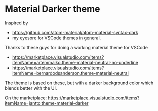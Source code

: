 # Material Darker theme
Inspired by
- https://github.com/atom-material/atom-material-syntax-dark
- my eyesore for VSCode themes in general.

Thanks to these guys for doing a working material theme for VSCode
- https://marketplace.visualstudio.com/items?itemName=artemmalko.theme-material-neutral-no-underline
- https://marketplace.visualstudio.com/items?itemName=bernardodsanderson.theme-material-neutral

The theme is based on these, but with a darker background color which blends better with the UI.

On the marketplace: https://marketplace.visualstudio.com/items?itemName=jantto.theme-material-darker
